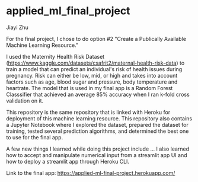 # applied_ml_final_project

Jiayi Zhu

For the final project, I chose to do option #2 "Create a Publically Available Machine Learning Resource." 

I used the Maternity Health Risk Dataset (https://www.kaggle.com/datasets/csafrit2/maternal-health-risk-data) to train a model that can predict an individual's risk of health issues during pregnancy. Risk can either be low, mid, or high and takes into account factors such as age, blood sugar and pressure, body temperature and heartrate. The model that is used in my final app is a Random Forest Classsifier that achieved an average 85% accuracy when I ran k-fold cross validation on it. 

This repository is the same repository that is linked with Heroku for deployment of this machine learning resource. This repository also contains a Jupyter Notebook where I explored the dataset, prepared the dataset for training, tested several prediction algorithms, and determined the best one to use for the final app.

A few new things I learned while doing this project include ... I also learned how to accept and manipulate numerical input from a streamlit app UI and how to deploy a streamlit app through Heroku CLI.

Link to the final app: https://applied-ml-final-project.herokuapp.com/
